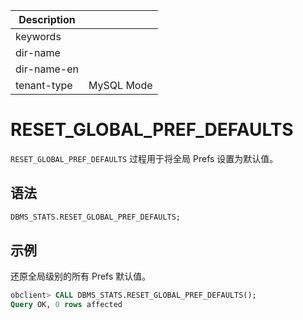 | Description   |                 |
|---------------|-----------------|
| keywords      |                 |
| dir-name      |                 |
| dir-name-en   |                 |
| tenant-type   | MySQL Mode      |

# RESET_GLOBAL_PREF_DEFAULTS

`RESET_GLOBAL_PREF_DEFAULTS` 过程用于将全局 Prefs 设置为默认值。

## 语法

```sql
DBMS_STATS.RESET_GLOBAL_PREF_DEFAULTS;
```

## 示例

还原全局级别的所有 Prefs 默认值。

```sql
obclient> CALL DBMS_STATS.RESET_GLOBAL_PREF_DEFAULTS();
Query OK, 0 rows affected
```
